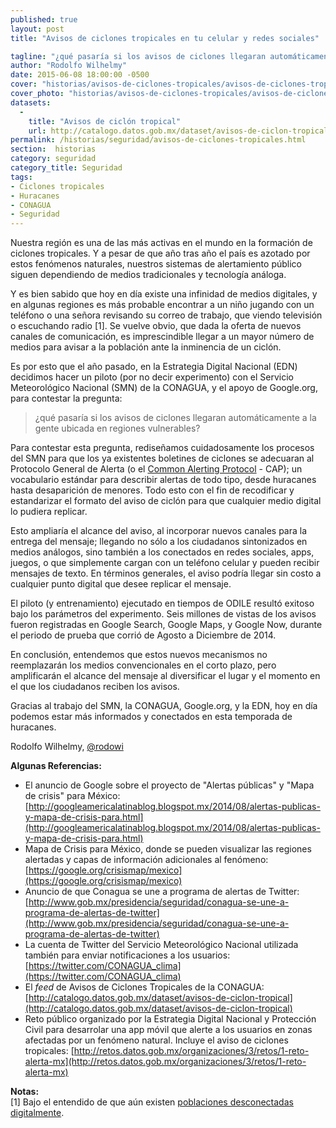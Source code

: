 ```yaml
---
published: true
layout: post
title: "Avisos de ciclones tropicales en tu celular y redes sociales"

tagline: "¿qué pasaría si los avisos de ciclones llegaran automáticamente a la gente ubicada en regiones vulnerables?"
author: "Rodolfo Wilhelmy"
date: 2015-06-08 18:00:00 -0500
cover: "historias/avisos-de-ciclones-tropicales/avisos-de-ciclones-tropicales_cover_photo-1284x460.jpg"
cover_photo: "historias/avisos-de-ciclones-tropicales/avisos-de-ciclones-tropicales_cover_photo-1284x460.jpg"
datasets:
  -
    title: "Avisos de ciclón tropical"
    url: http://catalogo.datos.gob.mx/dataset/avisos-de-ciclon-tropical
permalink: /historias/seguridad/avisos-de-ciclones-tropicales.html
section:  historias
category: seguridad
category_title: Seguridad
tags:
- Ciclones tropicales
- Huracanes
- CONAGUA
- Seguridad
---
```


Nuestra región es una de las más activas en el mundo en la formación de ciclones tropicales. Y a pesar de que año tras año el país es azotado por estos fenómenos naturales, nuestros sistemas de alertamiento público siguen dependiendo de medios tradicionales y tecnología análoga.

Y es bien sabido que hoy en día existe una infinidad de medios digitales, y en algunas regiones es más probable encontrar a un niño jugando con un teléfono o una señora revisando su correo de trabajo, que viendo televisión o escuchando radio [1]. Se vuelve obvio, que dada la oferta de nuevos canales de comunicación, es imprescindible llegar a un mayor número de medios para avisar a la población ante la inminencia de un ciclón.

Es por esto que el año pasado, en la Estrategia Digital Nacional (EDN) decidimos hacer un piloto (por no decir experimento) con el Servicio Meteorológico Nacional (SMN) de la CONAGUA, y el apoyo de Google.org, para contestar la pregunta:

> ¿qué pasaría si los avisos de ciclones llegaran automáticamente a la gente ubicada en regiones vulnerables?  

Para contestar esta pregunta, rediseñamos cuidadosamente los procesos del SMN para que los ya existentes boletines de ciclones se adecuaran al Protocolo General de Alerta (o el [Common Alerting Protocol](http://docs.oasis-open.org/emergency/cap/v1.2/CAP-v1.2-os.html) - CAP); un vocabulario estándar para describir alertas de todo tipo, desde huracanes hasta desaparición de menores. Todo esto con el fin de recodificar y estandarizar el formato del aviso de ciclón para que cualquier medio digital lo pudiera replicar.

Esto ampliaría el alcance del aviso, al incorporar nuevos canales para la entrega del mensaje; llegando no sólo a los ciudadanos sintonizados en medios análogos, sino también a los conectados en redes sociales, apps, juegos, o que simplemente cargan con un teléfono celular y pueden recibir mensajes de texto. En términos generales, el aviso podría llegar sin costo a cualquier punto digital que desee replicar el mensaje.

El piloto (y entrenamiento) ejecutado en tiempos de ODILE resultó exitoso bajo los parámetros del experimento. Seis millones de vistas de los avisos fueron registradas en Google Search, Google Maps, y Google Now, durante el periodo de prueba que corrió de Agosto a Diciembre de 2014.

En conclusión, entendemos que estos nuevos mecanismos no reemplazarán los medios convencionales en el corto plazo, pero amplificarán el alcance del mensaje al diversificar el lugar y el momento en el que los ciudadanos reciben los avisos.

Gracias al trabajo del SMN, la CONAGUA, Google.org, y la EDN, hoy en día podemos estar más informados y conectados en esta temporada de huracanes.


Rodolfo Wilhelmy, [@rodowi](https://twitter.com/rodowi)


**Algunas Referencias:**

- El anuncio de Google sobre el proyecto de "Alertas públicas" y "Mapa de crisis" para México: [http://googleamericalatinablog.blogspot.mx/2014/08/alertas-publicas-y-mapa-de-crisis-para.html](http://googleamericalatinablog.blogspot.mx/2014/08/alertas-publicas-y-mapa-de-crisis-para.html)
- Mapa de Crisis para México, donde se pueden visualizar las regiones alertadas y capas de información adicionales al fenómeno: [https://google.org/crisismap/mexico](https://google.org/crisismap/mexico)
- Anuncio de que Conagua se une a programa de alertas de Twitter: [http://www.gob.mx/presidencia/seguridad/conagua-se-une-a-programa-de-alertas-de-twitter](http://www.gob.mx/presidencia/seguridad/conagua-se-une-a-programa-de-alertas-de-twitter)
- La cuenta de Twitter del Servicio Meteorológico Nacional utilizada también para enviar notificaciones a los usuarios: [https://twitter.com/CONAGUA_clima](https://twitter.com/CONAGUA_clima)
- El _feed_ de Avisos de Ciclones Tropicales de la CONAGUA: [http://catalogo.datos.gob.mx/dataset/avisos-de-ciclon-tropical](http://catalogo.datos.gob.mx/dataset/avisos-de-ciclon-tropical)
- Reto público organizado por la Estrategia Digital Nacional y Protección Civil para desarrolar una app móvil que alerte a los usuarios en zonas afectadas por un fenómeno natural. Incluye el aviso de ciclones tropicales: [http://retos.datos.gob.mx/organizaciones/3/retos/1-reto-alerta-mx](http://retos.datos.gob.mx/organizaciones/3/retos/1-reto-alerta-mx)

**Notas:**  
[1] Bajo el entendido de que aún existen [poblaciones desconectadas digitalmente](http://mexicoconectado.gob.mx).


